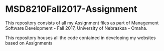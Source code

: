 # MSD8210Fall2017-Assignment

This repository consists of all my Assignment files as part of Management Software Development - Fall 2017, University of Nebrasksa - Omaha.

This repository houses all the code contained in developing my websites based on Assignments
